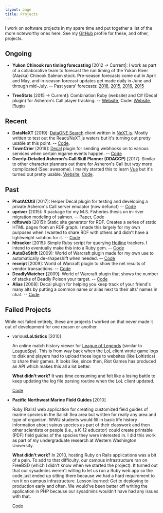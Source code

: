 ```yaml
---
layout: page
title: Projects
---
```


I work on software projects in my spare time and put together a list of the more noteworthy ones here. See my [GitHub](https://github.com/amoeba) profile for these, and other, projects.

## Ongoing

- **Yukon Chinook run timing forecasting** [2012 → Current]: I work as part of a collaborative team to forecast the run timing of the Yukon River (Alaska) Chinook Salmon stock. Pre-season forecasts come out in April and May, and in-season forecast updates get made daily in June and through mid-July. -- Past years' forecasts: [2018](https://github.com/amoeba/2018-yukon-forecasting), [2015](https://github.com/amoeba/2017-yukon-forecasting), [2016](https://github.com/amoeba/2016-yukon-forecasting), [2015](https://github.com/amoeba/yukon-2015-april)

- **TreeStats** [2015 → Current]: Combination Ruby (website) and C# (Decal plugin) for Asheron's Call player tracking. -- [Website](https://treestats.net), Code: [Website](https://github.com/amoeba/treestats.net), [Plugin](https://github.com/amoeba/treestats)

## Recent

- **DataNeXT** [2019]: [DataONE Search](https:/search.dataone.org) client written in [NeXT.js](https://nextjs.org). Mostly written to test out the React/NeXT.js waters but it's turning out pretty usable at this point. -- [Code](https://github.com/amoeba/datanext).
- **TownCrier** [2019]: [Decal](https://www.decaldev.com/) plugin for sending webhooks on to various services when certain ingame events happen. -- [Code](https://github.com/amoeba/towncrier)
- **Overly-Detailed Asheron's Call Skill Planner (ODACCP)** [2017]: Similar to other character planners out there for Asheron's Call but _way_ more complicated (See: awesome). I mainly started this to learn [Vue](https://vuejs.org/) but it's turned out pretty usable. [Website](https://planner.treestats.net/), [Code](https://github.com/amoeba/accharplanner).

## Past

- **PhatACUtil** [2017]: Helper Decal plugin for testing and developing a private Asheron's Call server emulator (now defunct) -- [Code](https://github.com/amoeba/PhatACUtil)
- **upriver** (2015): R package for my M.S. Fisheries thesis on in-river migration modeling of salmon. -- [Paper](https://scholarworks.alaska.edu/bitstream/handle/11122/7304/Mecum_B_2016.pdf?sequence=1), [Code](https://github.com/amoeba/upriver)
- **rdftoweb** [2015]: Static site generator for RDF. Creates a series of static HTML pages from an RDF graph. I made this largely for my own purposes when I wanted to share RDF with others and didn't have a lightweight solution for it. -- [Code](https://github.com/amoeba/rdftoweb)
- **hltracker** [2015]: Simple Ruby script for querying [Hotline](https://en.wikipedia.org/wiki/Hotline_Communications) trackers. I intend to eventually make this into a Ruby gem. -- [Code](https://github.com/amoeba/hltracker)
- **AutoDeShift** [2009]: World of Warcraft plugin made for my own use to automatically de-shapeshift when needed. -- [Code](https://github.com/amoeba/AutoDeShift)
- **receipt** [2009]: World of Warcraft plugin to show the net results of vendor transactions. -- [Code](https://github.com/amoeba/receipt)
- **DeadlyWatcher** [2009]: World of Warcraft plugin that shows the number of stacks of Deadly Poison your target. -- [Code](https://github.com/amoeba/deadlywatcher)
- **Alias** [2008]: Decal plugin for helping you keep track of your friend's many alts by putting a common name or alias next to their alts' names in chat. -- [Code](https://github.com/amoeba/alias)

## Failed Projects

While not failed entirely, these are projects I worked on that never made it out of development for one reason or another.

- various**LoLtistics** [2010]

  An online match history viewer for [League of Legends](https://leagueoflegends.com) (similar to [LeagueSpy](https://leaguespy.net)). This is from way back when the LoL client wrote game logs to disk and players had to upload those logs to websites (like Loltistics) to share their games.
  It looks like, since then, Riot Games has produced an API which makes this all a lot better.

  **What didn't work?** It was time consuming and felt like a losing battle to keep updating the log file parsing routine when the LoL client updated.

  [Code](https://github.com/amoeba/loltistics)

- **Pacific Northwest Marine Field Guides** [2010]

  Ruby (Rails) web application for creating customized field guides of marine species in the Salish Sea area but written for really any area and type of organism. WWU students would fill in basic life history information about vaious species as part of their classwork and then other scientists or people (i.e., a K-12 educator) could create printable (PDF) field guides of the species they were interested in. I did this work as part of my undergraduate research at Western Washington University.

  **What didn't work?** In 2010, hosting Ruby on Rails applications was a bit of a pain. To add to that difficulty, our campus infrastructure ran on FreeBSD (which I didn't know when we started the project). It turned out that our sysadmins weren't willing to let us run a Ruby web app so the code just ended up sitting there because we had a hard requirement to run it on campus infrastructure. Lesson learned: Get to deploying to production early and often. We would've been better off writing the application in PHP because our sysadmins wouldn't have had any issues with that.

  [Code](https://github.com/amoeba/marine_field_guides)

